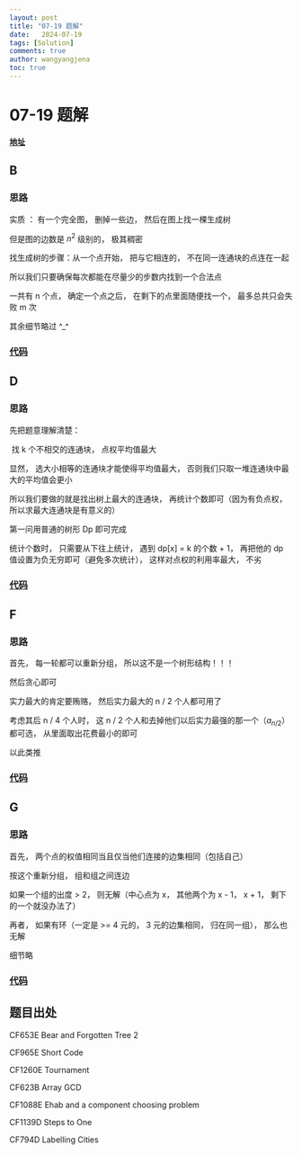 ```yaml
---
layout: post
title: "07-19 题解"
date:   2024-07-19
tags: [Solution]
comments: true
author: wangyangjena
toc: true
---
```


<!-- 在Markdown文件中 -->
<script src="https://cdnjs.cloudflare.com/ajax/libs/jquery/3.6.0/jquery.min.js"></script>
<script>
$(document).ready(function() {
    var text = $('article').text(); // 获取文章内容
    var wordCount = text.split(/\s+/).length; // 计算字数
    $('article').append('<p>字数统计： ' + wordCount + '</p>'); // 将字数添加到文章中
});
</script>


<head>
    <script src="https://cdn.mathjax.org/mathjax/latest/MathJax.js?config=TeX-AMS-MML_HTMLorMML" type="text/javascript"></script>
    <script type="text/x-mathjax-config">
        MathJax.Hub.Config({
            tex2jax: {
            skipTags: ['script', 'noscript', 'style', 'textarea', 'pre'],
            inlineMath: [['$','$']]
            }
        });
    </script>
</head>




# 07-19 题解



**[地址](https://mna.wang/contest/1112)**



## B



### 思路



实质 ： 有一个完全图， 删掉一些边， 然后在图上找一棵生成树



但是图的边数是 $n^2$ 级别的， 极其稠密



找生成树的步骤：从一个点开始， 把与它相连的， 不在同一连通块的点连在一起



所以我们只要确保每次都能在尽量少的步数内找到一个合法点



一共有 n 个点， 确定一个点之后， 在剩下的点里面随便找一个， 最多总共只会失败 m 次



其余细节略过 \^_\^



### [代码](https://codeforces.com/contest/653/submission/271367037)



## D



### 思路



先把题意理解清楚：

​	找 k 个不相交的连通块， 点权平均值最大



显然， 选大小相等的连通块才能使得平均值最大， 否则我们只取一堆连通块中最大的平均值会更小



所以我们要做的就是找出树上最大的连通块， 再统计个数即可（因为有负点权， 所以求最大连通块是有意义的）



第一问用普通的树形 Dp 即可完成



统计个数时， 只需要从下往上统计， 遇到 dp[x] = k 的个数 + 1， 再把他的 dp 值设置为负无穷即可（避免多次统计）， 这样对点权的利用率最大， 不劣



### [代码](https://codeforces.com/contest/1088/submission/271369570)



## F



### 思路



首先， 每一轮都可以重新分组， 所以这不是一个树形结构！！！



然后贪心即可



 实力最大的肯定要贿赂， 然后实力最大的 n / 2 个人都可用了



考虑其后 n / 4 个人时， 这 n / 2 个人和去掉他们以后实力最强的那一个（$a_{n / 2}$） 都可选， 从里面取出花费最小的即可



以此类推



### [代码](https://codeforces.com/contest/1260/submission/271367480)



## G



### 思路



首先， 两个点的权值相同当且仅当他们连接的边集相同（包括自己）



按这个重新分组， 组和组之间连边



如果一个组的出度 > 2， 则无解（中心点为 x， 其他两个为 x - 1， x + 1， 剩下的一个就没办法了）



再者， 如果有环（一定是  >= 4 元的， 3 元的边集相同， 归在同一组）， 那么也无解



细节略



### [代码](https://codeforces.com/contest/794/submission/271372914)



## 题目出处



CF653E Bear and Forgotten Tree 2 

CF965E Short Code 

CF1260E Tournament 

CF623B Array GCD 

CF1088E Ehab and a component choosing problem 

CF1139D Steps to One 

CF794D Labelling Cities
